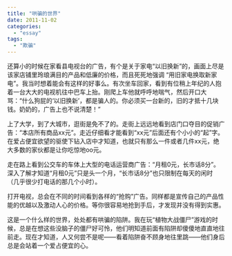 ```yaml
---
title: "哄骗的世界"
date: 2011-11-02
categories: 
  - "essay"
tags: 
  - "欺骗"
---
```


还算小的时候在家看县电视台的广告，有个是关于家电“以旧换新”的，画面上尽是该家店铺里玲琅满目的产品和低廉的价格，而且死死地强调 “用旧家电换取新家电”。我当时想着能会有这样的好事么。有次坐车回家，看到有位稍上年纪的人抱着一台大大的电视机往中巴车上抬。刚爬上车他就呼呼地喘气，然后开口大骂：“什么狗屁的‘以旧换新’，都是骗人的。你必须买一台新的，旧的才抵十几块钱。奶奶的，广告上也不说清楚！”

上了大学，到了大城市，逛街是免不了的。走街上远远地看到店门口夺目的促销广告：“本店所有商品xx元”。走近仔细看才能看到“xx元”后面还有个小小的“起”字。在爱占便宜欲望的驱使下钻入店中才知道，也就只有那么一件或者几件xx元，绝大多数的家伙都是让你吃惊地oo元。

走在路上看到公交车的车体上大型的电话运营商广告：“月租0元，长市话8分”。深入了解才知道“月租0元”只是头一个月，“长市话8分”也只限制在每天的闲时（几乎很少打电话的那几个小时）。

打开电视，总会在不同的时间看到各样的“抢购”广告。同样都是宣传自己的产品性能的优越以及激动人心的价格。等你很容易地抢到手后，才发现并没有得到实惠。

这是一个什么样的世界，处处都有哄骗的陷阱。我在玩“植物大战僵尸”游戏的时候，总是在想这些没脑子的僵尸好可怜，他们明知道前面有陷阱却傻傻地直直地往前走。现在才知道，人又何尝不是呢——看着陷阱奋不顾身地往里跳——他们身后总是会站着一个爱占便宜的心。
